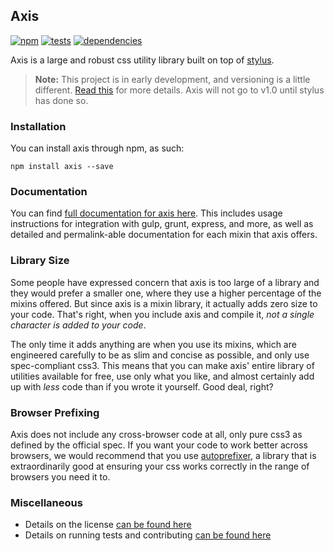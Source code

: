Axis
----

[![npm](http://img.shields.io/npm/v/axis.svg?style=flat)](http://badge.fury.io/js/axis)
[![tests](http://img.shields.io/travis/jenius/axis/master.svg?style=flat)](https://travis-ci.org/jenius/axis)
[![dependencies](http://img.shields.io/gemnasium/jenius/axis.svg?style=flat)](https://gemnasium.com/jenius/axis)

Axis is a large and robust css utility library built on top of [stylus](https://github.com/LearnBoost/stylus).

> **Note:** This project is in early development, and versioning is a little different. [Read this](http://markup.im/#q4_cRZ1Q) for more details. Axis will not go to v1.0 until stylus has done so.

### Installation

You can install axis through npm, as such:

```
npm install axis --save
```

### Documentation

You can find [full documentation for axis here](http://axis.netlify.com). This includes usage instructions for integration with gulp, grunt, express, and more, as well as detailed and permalink-able documentation for each mixin that axis offers.

### Library Size

Some people have expressed concern that axis is too large of a library and they would prefer a smaller one, where they use a higher percentage of the mixins offered. But since axis is a mixin library, it actually adds zero size to your code. That's right, when you include axis and compile it, *not a single character is added to your code*.

The only time it adds anything are when you use its mixins, which are engineered carefully to be as slim and concise as possible, and only use spec-compliant css3. This means that you can make axis' entire library of utilities available for free, use only what you like, and almost certainly add up with *less* code than if you wrote it yourself. Good deal, right?

### Browser Prefixing

Axis does not include any cross-browser code at all, only pure css3 as defined by the official spec. If you want your code to work better across browsers, we would recommend that you use [autoprefixer](https://github.com/postcss/autoprefixer), a library that is extraordinarily good at ensuring your css works correctly in the range of browsers you need it to.

### Miscellaneous

- Details on the license [can be found here](license.md)
- Details on running tests and contributing [can be found here](contributing.md)
